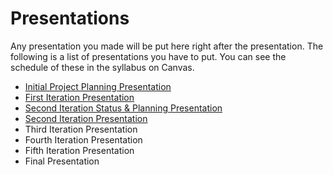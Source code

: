 # Presentations

Any presentation you made will be put here right after the presentation. The following is a list of presentations you have to put. You can see the schedule of these in the syllabus on Canvas.

- [Initial Project Planning Presentation](https://docs.google.com/presentation/d/1ZRTsrP-zGfMA7nMzaOcxe0D9QRsPRBtWd2ifSzIk0Z0/edit?usp=sharing)
- [First Iteration Presentation](https://docs.google.com/presentation/d/1e4a3CUznjSidPPcgyfsqN4w9Fx1fFuC5ONGN4bg59lY/edit?usp=sharing)
- [Second Iteration Status & Planning Presentation](https://docs.google.com/presentation/d/1Yj7CZt7FO0DhoQDFplPHm_WtdevXW8RB5P1jd6wZumI/edit?usp=sharing)
- [Second Iteration Presentation](https://docs.google.com/presentation/d/1fcbO5PVn6GvQ1LbAFeqB3Boszuvvo_9ssLEx2Y-otTo/edit?usp=sharing)
- Third Iteration Presentation
- Fourth Iteration Presentation
- Fifth Iteration Presentation
- Final Presentation
